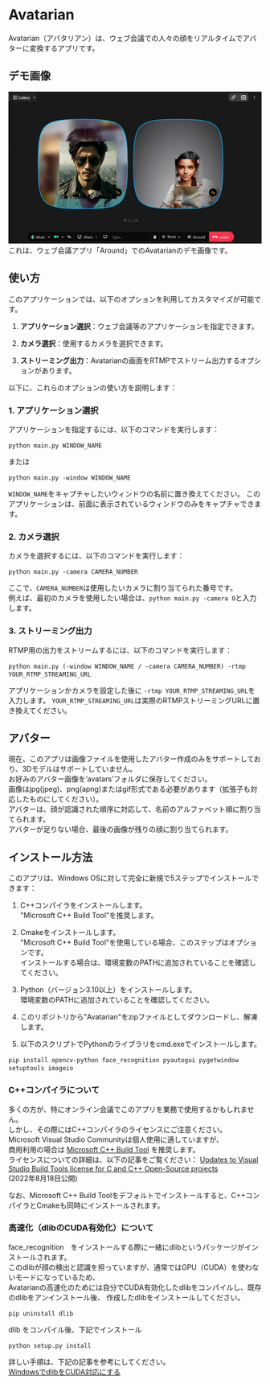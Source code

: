 # Avatarian
Avatarian（アバタリアン）は、ウェブ会議での人々の顔をリアルタイムでアバターに変換するアプリです。

## デモ画像
![Demo Image](media/avatarian_demo.jpg "Avatarian on Around")  
これは、ウェブ会議アプリ「Around」でのAvatarianのデモ画像です。

## 使い方
このアプリケーションでは、以下のオプションを利用してカスタマイズが可能です。

1. **アプリケーション選択**：ウェブ会議等のアプリケーションを指定できます。

2. **カメラ選択**：使用するカメラを選択できます。

3. **ストリーミング出力**：Avatarianの画面をRTMPでストリーム出力するオプションがあります。

以下に、これらのオプションの使い方を説明します：

### 1. アプリケーション選択
アプリケーションを指定するには、以下のコマンドを実行します：
```shell
python main.py WINDOW_NAME
```
または
```shell
python main.py -window WINDOW_NAME
```
```WINDOW_NAME```をキャプチャしたいウィンドウの名前に置き換えてください。
このアプリケーションは、前面に表示されているウィンドウのみをキャプチャできます。

### 2. カメラ選択
カメラを選択するには、以下のコマンドを実行します：
```shell
python main.py -camera CAMERA_NUMBER
```
ここで、```CAMERA_NUMBER```は使用したいカメラに割り当てられた番号です。  
例えば、最初のカメラを使用したい場合は、```python main.py -camera 0```と入力します。  

### 3. ストリーミング出力
RTMP用の出力をストリームするには、以下のコマンドを実行します：  
```shell
python main.py (-window WINDOW_NAME / -camera CAMERA_NUMBER) -rtmp YOUR_RTMP_STREAMING_URL
```
アプリケーションかカメラを設定した後に ```-rtmp YOUR_RTMP_STREAMING_URL```を入力します。
```YOUR_RTMP_STREAMING_URL```は実際のRTMPストリーミングURLに置き換えてください。  

## アバター
現在、このアプリは画像ファイルを使用したアバター作成のみをサポートしており、3Dモデルはサポートしていません。  
お好みのアバター画像を’avatars’フォルダに保存してください。  
画像はjpg(jpeg)、png(apng)またはgif形式である必要があります（拡張子も対応したものにしてください）。  
アバターは、顔が認識された順序に対応して、名前のアルファベット順に割り当てられます。  
アバターが足りない場合、最後の画像が残りの顔に割り当てられます。  

## インストール方法
このアプリは、Windows OSに対して完全に新規で5ステップでインストールできます：  

1. C++コンパイラをインストールします。  
"Microsoft C++ Build Tool"を推奨します。

3. Cmakeをインストールします。  
"Microsoft C++ Build Tool"を使用している場合、このステップはオプションです。  
インストールする場合は、環境変数のPATHに追加されていることを確認してください。

4. Python（バージョン3.10以上）をインストールします。  
環境変数のPATHに追加されていることを確認してください。

5. このリポジトリから"Avatarian"をzipファイルとしてダウンロードし、解凍します。

6. 以下のスクリプトでPythonのライブラリをcmd.exeでインストールします。
```shell
pip install opencv-python face_recognition pyautogui pygetwindow setuptools imageio
```

### C++コンパイラについて
多くの方が、特にオンライン会議でこのアプリを業務で使用するかもしれません。  
しかし、その際にはC++コンパイラのライセンスにご注意ください。  
Microsoft Visual Studio Communityは個人使用に適していますが、  
商用利用の場合は [Microsoft C++ Build Tool](https://visualstudio.microsoft.com/visual-cpp-build-tools/) を推奨します。  
ライセンスについての詳細は、以下の記事をご覧ください： [Updates to Visual Studio Build Tools license for C and C++ Open-Source projects](https://devblogs.microsoft.com/cppblog/updates-to-visual-studio-build-tools-license-for-c-and-cpp-open-source-projects/)  
(2022年8月18日公開)  

なお、Microsoft C++ Build Toolをデフォルトでインストールすると、C++コンパイラとCmakeも同時にインストールされます。


### 高速化（dlibのCUDA有効化）について
face_recognition　をインストールする際に一緒にdlibというパッケージがインストールされます。  
このdlibが顔の検出と認識を担っていますが、通常ではGPU（CUDA）を使わないモードになっているため、  
Avatarianの高速化のためには自分でCUDA有効化したdlibをコンパイルし、既存のdlibをアンインストール後、
作成したdlibをインストールしてください。
```shell
pip uninstall dlib
```
dlib をコンパイル後、下記でインストール
```shell
python setup.py install
```

詳しい手順は、下記の記事を参考にしてください。  
[WindowsでdlibをCUDA対応にする](https://qiita.com/mtsnrtkhr/items/708a93409f3c8803f4d6)

